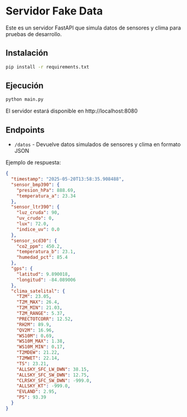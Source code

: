 # Servidor Fake Data

Este es un servidor FastAPI que simula datos de sensores y clima para pruebas de desarrollo.

## Instalación

```bash
pip install -r requirements.txt
```

## Ejecución

```bash
python main.py
```

El servidor estará disponible en http://localhost:8080

## Endpoints

- `/datos` - Devuelve datos simulados de sensores y clima en formato JSON

Ejemplo de respuesta:

```json
{
  "timestamp": "2025-05-20T13:58:35.908488",
  "sensor_bmp390": {
    "presion_hPa": 888.69,
    "temperatura_a": 23.34
  },
  "sensor_ltr390": {
    "luz_cruda": 90,
    "uv_crudo": 0,
    "lux": 72.0,
    "indice_uv": 0.0
  },
  "sensor_scd30": {
    "co2_ppm": 450.2,
    "temperatura_b": 23.1,
    "humedad_pct": 85.4
  },
  "gps": {
    "latitud": 9.890018,
    "longitud": -84.089006
  },
  "clima_satelital": {
    "T2M": 23.05,
    "T2M_MAX": 26.4,
    "T2M_MIN": 21.03,
    "T2M_RANGE": 5.37,
    "PRECTOTCORR": 12.52,
    "RH2M": 89.9,
    "QV2M": 16.96,
    "WS10M": 0.69,
    "WS10M_MAX": 1.38,
    "WS10M_MIN": 0.17,
    "T2MDEW": 21.22,
    "T2MWET": 22.14,
    "TS": 23.21,
    "ALLSKY_SFC_LW_DWN": 38.15,
    "ALLSKY_SFC_SW_DWN": 12.75,
    "CLRSKY_SFC_SW_DWN": -999.0,
    "ALLSKY_KT": -999.0,
    "EVLAND": 2.95,
    "PS": 93.39
  }
}
```
